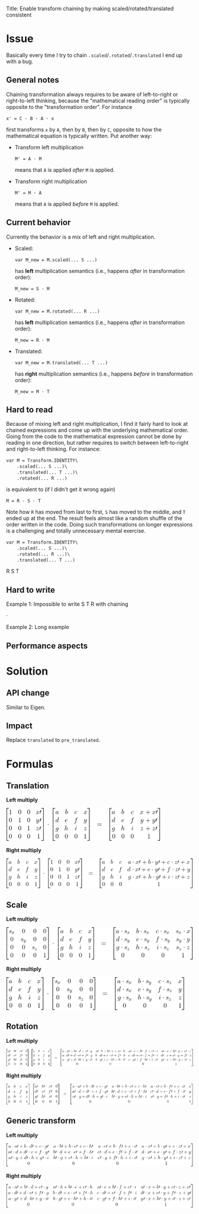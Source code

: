 Title: Enable transform chaining by making scaled/rotated/translated consistent

# Issue

Basically every time I try to chain `.scaled`/`.rotated`/`.translated` I end up with a bug.

## General notes

Chaining transformation always requires to be aware of left-to-right or right-to-left thinking,
because the "mathematical reading order" is typically opposite to the "transformation order".
For instance
```
x' = C · B · A · x
```
first transforms `x` by `A`, then by `B`, then by `C`, opposite to how the mathematical equation is typically written.
Put another way:

- Transform left multiplication
  ```
  M' = A · M
  ```
  means that `A` is applied _after_ `M` is applied.

- Transform right multiplication
  ```
  M' = M · A
  ```
  means that `A` is applied _before_ `M` is applied.

## Current behavior

Currently the behavior is a mix of left and right multiplication.

- Scaled:
  ```
  var M_new = M.scaled(... S ...)
  ```
  has **left** multiplication semantics (i.e., happens _after_ in transformation order):
  ```
  M_new = S · M
  ```

- Rotated:
  ```
  var M_new = M.rotated(... R ...)
  ```
  has **left** multiplication semantics (i.e., happens _after_ in transformation order):
  ```
  M_new = R · M
  ```

- Translated:
  ```
  var M_new = M.translated(... T ...)
  ```
  has **right** multiplication semantics (i.e., happens _before_ in transformation order):
  ```
  M_new = M · T
  ```

## Hard to read

Because of mixing left and right multiplication, I find it fairly hard to look at chained
expressions and come up with the underlying mathematical order. Going from the code to the
mathematical expression cannot be done by reading in one direction, but rather requires to
switch between left-to-right and right-to-left thinking. For instance:

```gdscript
var M = Transform.IDENTITY\
    .scaled(... S ...)\
    .translated(... T ...)\
    .rotated(... R ...)
```
is equivalent to (if I didn't get it wrong again)
```
M = R · S · T
```
Note how `R` has moved from last to first, `S` has moved to the middle, and `T` ended up at the end.
The result feels almost like a random shuffle of the order written in the code.
Doing such transformations on longer expressions is a challenging and totally unnecessary mental exercise.

```
var M = Transform.IDENTITY\
    .scaled(... S ...)\
    .rotated(... R ...)\
    .translated(... T ...)
```
R S T



## Hard to write

Example 1: Impossible to write S T R with chaining

·

Example 2: Long example


## Performance aspects


# Solution

## API change

Similar to Eigen.

## Impact

Replace `translated` to `pre_translated`.




# Formulas

## Translation

**Left multiply**

![](formulas/Translation_lm.png)

**Right multiply**

![](formulas/Translation_rm.png)


## Scale

**Left multiply**

![](formulas/Scale_lm.png)

**Right multiply**

![](formulas/Scale_rm.png)


## Rotation

**Left multiply**

![](formulas/Rotation_lm.png)

**Right multiply**

![](formulas/Rotation_rm.png)


## Generic transform

**Left multiply**

![](formulas/Transform_lm.png)

**Right multiply**

![](formulas/Transform_rm.png)
